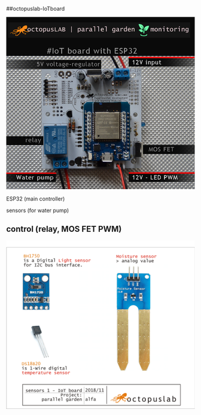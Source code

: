 ##octopuslab-IoTboard

![control03](../images/hydrop1902bm.png)


ESP32 (main controller)

sensors (for water pump)

control (relay, MOS FET PWM)
---

![sensors02](../images/sensors01g.png)

